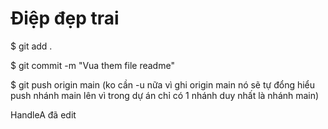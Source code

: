<!-- readme giống cái file  nó chứa các hướng dẫn nó luôn đc hiện trước để giới thiệu-->

# Điệp đẹp trai

$ git add .

$ git commit -m "Vua them file readme"

$ git push origin main (ko cần -u nữa vì ghi origin main nó sẽ tự đổng hiểu push nhánh main lên vì trong dự án chỉ có 1 nhánh duy nhất là nhánh main)

HandleA đã edit
